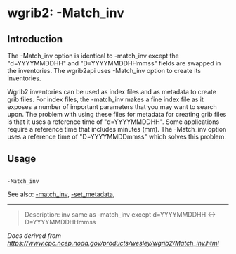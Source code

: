 # wgrib2: -Match_inv

## Introduction

The -Match_inv option is identical to
-match_inv except the "d=YYYYMMDDHH" and
"D=YYYYMMDDHHmmss" fields are swapped in the inventories.
The wgrib2api uses -Match_inv option to create
its inventories.

Wgrib2 inventories can be used as index files and as metadata
to create grib files. For index files, the -match_inv
makes a fine index file as it exposes a number of important parameters
that you may want to search upon. The problem with using these
files for metadata for creating grib files is that it uses a reference
time of "d=YYYYMMDDHH". Some applications require a reference time
that includes minutes (mm). The -Match_inv option
uses a reference time of "D=YYYYMMDDmmss" which solves this problem.

## Usage

```

-Match_inv

```

See also:
[-match_inv](./match_inv.html),
[-set_metadata](./set_metadata.html),

---

> Description: inv same as -match_inv except d=YYYYMMDDHH <-> D=YYYYMMDDHHmmss

_Docs derived from <https://www.cpc.ncep.noaa.gov/products/wesley/wgrib2/Match_inv.html>_
